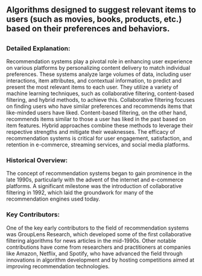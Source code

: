 ## Algorithms designed to suggest relevant items to users (such as movies, books, products, etc.) based on their preferences and behaviors.
##

### Detailed Explanation:

Recommendation systems play a pivotal role in enhancing user experience on various platforms by personalizing content delivery to match individual preferences. These systems analyze large volumes of data, including user interactions, item attributes, and contextual information, to predict and present the most relevant items to each user. They utilize a variety of machine learning techniques, such as collaborative filtering, content-based filtering, and hybrid methods, to achieve this. Collaborative filtering focuses on finding users who have similar preferences and recommends items that like-minded users have liked. Content-based filtering, on the other hand, recommends items similar to those a user has liked in the past based on item features. Hybrid approaches combine these methods to leverage their respective strengths and mitigate their weaknesses. The efficacy of recommendation systems is critical for user engagement, satisfaction, and retention in e-commerce, streaming services, and social media platforms.

### Historical Overview:

The concept of recommendation systems began to gain prominence in the late 1990s, particularly with the advent of the internet and e-commerce platforms. A significant milestone was the introduction of collaborative filtering in 1992, which laid the groundwork for many of the recommendation engines used today.

### Key Contributors:

One of the key early contributors to the field of recommendation systems was GroupLens Research, which developed some of the first collaborative filtering algorithms for news articles in the mid-1990s. Other notable contributions have come from researchers and practitioners at companies like Amazon, Netflix, and Spotify, who have advanced the field through innovations in algorithm development and by hosting competitions aimed at improving recommendation technologies.